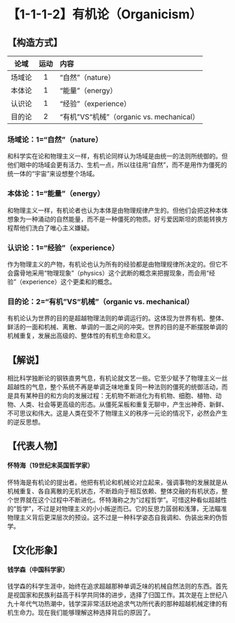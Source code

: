 # 【1-1-1-2】有机论（Organicism）
## 【构造方式】

|  论域  | 运动 | 内容                                     |
| :----: | :--: | :--------------------------------------- |
| 场域论 |  1   | “自然”（nature）                         |
| 本体论 |  1   | “能量”（energy）                         |
| 认识论 |  1   | “经验”（experience）                     |
| 目的论 |  2   | “有机”VS“机械”（organic vs. mechanical） |

### 场域论：1=“自然”（nature）

和科学实在论和物理主义一样，有机论同样认为场域是由统一的法则所统御的。但他们眼中的场域会更有活力、生机一点，所以往往用“自然”，而不是用作为僵死的统一体的“宇宙”来设想整个场域。

### 本体论：1=“能量”（energy）

和物理主义一样，有机论者也认为本体是由物理规律产生的。但他们会把这种本体想象为一种涌动的自然能量，而不是一种僵死的物质。好亏爱因斯坦的质能转换方程帮他们洗白了唯心主义嫌疑。

### 认识论：1=“经验”（experience）

作为物理主义的产物，有机论也认为所有的经验都是由物理规律所决定的。但它不会露骨地采用“物理现象”（physics）这个武断的概念来把握现象，而会用“经验”（experience）这个更柔和的概念。

### 目的论：2=“有机”VS“机械”（organic vs. mechanical）

有机论认为世界的目的是超越物理法则的单调运行的。这体现为世界有机、整体、鲜活的一面和机械、离散、单调的一面之间的冲突。世界的目的是不断摆脱单调的机械重复，发展出高级的、整体性的有机生命和意义。

## 【解说】

相比科学独断论的钢铁直男气息，有机论就文艺一些。它至少赋予了物理主义一丝超越性的气息，整个系统不再是单调乏味地重复同一种法则的僵死的统御活动，而是具有某种目的和方向的发展过程：无机物不断进化为有机物、细胞、植物、动物、人类、社会等更高级的形态。从僵死呆板和重复无聊中，产生出神奇、新鲜、不可思议和伟大。这是人类在受不了物理主义的秩序一元论的情况下，必然会产生的逆反思想。

## 【代表人物】

#### 怀特海（19世纪末英国哲学家）

怀特海是有机论的提出者。他把有机论和机械论对立起来，强调事物的发展就是从机械重复、各自离散的无机状态，不断趋向于相互依赖、整体交融的有机状态，整个世界就在这个过程中不断进化。怀特海称之为“过程哲学”。可惜这种看似超越性的“哲学”，不过是对物理主义的小小叛逆而已。它的反思力孱弱和浅薄，无法瞄准物理主义背后更深层次的预设。这不过是一种科学姿态自我调和、伪装出来的伪哲学。

## 【文化形象】

#### 钱学森（中国科学家）

钱学森的科学生涯中，始终在追求超越那种单调乏味的机械自然法则的东西。首先是视国家和民族利益高于科学共同体的进步，选择了归国工作。其次是在上世纪八九十年代气功热潮中，钱学深非常活跃地追求气功所代表的那种超越机械定律的有机生命力。现在我们能够理解这种选择背后的原因了。
